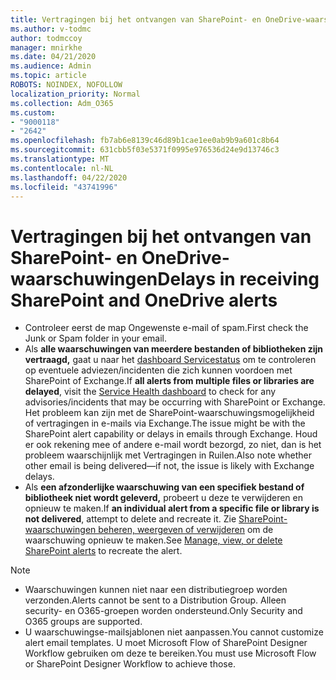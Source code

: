 ```yaml
---
title: Vertragingen bij het ontvangen van SharePoint- en OneDrive-waarschuwingen
ms.author: v-todmc
author: todmccoy
manager: mnirkhe
ms.date: 04/21/2020
ms.audience: Admin
ms.topic: article
ROBOTS: NOINDEX, NOFOLLOW
localization_priority: Normal
ms.collection: Adm_O365
ms.custom:
- "9000118"
- "2642"
ms.openlocfilehash: fb7ab6e8139c46d89b1cae1ee0ab9b9a601c8b64
ms.sourcegitcommit: 631cbb5f03e5371f0995e976536d24e9d13746c3
ms.translationtype: MT
ms.contentlocale: nl-NL
ms.lasthandoff: 04/22/2020
ms.locfileid: "43741996"
---
```

# <a name="delays-in-receiving-sharepoint-and-onedrive-alerts"></a><span data-ttu-id="7c3a9-102">Vertragingen bij het ontvangen van SharePoint- en OneDrive-waarschuwingen</span><span class="sxs-lookup"><span data-stu-id="7c3a9-102">Delays in receiving SharePoint and OneDrive alerts</span></span>

- <span data-ttu-id="7c3a9-103">Controleer eerst de map Ongewenste e-mail of spam.</span><span class="sxs-lookup"><span data-stu-id="7c3a9-103">First check the Junk or Spam folder in your email.</span></span>
- <span data-ttu-id="7c3a9-104">Als **alle waarschuwingen van meerdere bestanden of bibliotheken zijn vertraagd,** gaat u naar het [dashboard Servicestatus](https://portal.office.com/adminportal/home?ref=/servicehealth) om te controleren op eventuele adviezen/incidenten die zich kunnen voordoen met SharePoint of Exchange.</span><span class="sxs-lookup"><span data-stu-id="7c3a9-104">If **all alerts from multiple files or libraries are delayed**, visit the [Service Health dashboard](https://portal.office.com/adminportal/home?ref=/servicehealth) to check for any advisories/incidents that may be occurring with SharePoint or Exchange.</span></span> <span data-ttu-id="7c3a9-105">Het probleem kan zijn met de SharePoint-waarschuwingsmogelijkheid of vertragingen in e-mails via Exchange.</span><span class="sxs-lookup"><span data-stu-id="7c3a9-105">The issue might be with the SharePoint alert capability or delays in emails through Exchange.</span></span> <span data-ttu-id="7c3a9-106">Houd er ook rekening mee of andere e-mail wordt bezorgd, zo niet, dan is het probleem waarschijnlijk met Vertragingen in Ruilen.</span><span class="sxs-lookup"><span data-stu-id="7c3a9-106">Also note whether other email is being delivered—if not, the issue is likely with Exchange delays.</span></span>
- <span data-ttu-id="7c3a9-107">Als **een afzonderlijke waarschuwing van een specifiek bestand of bibliotheek niet wordt geleverd,** probeert u deze te verwijderen en opnieuw te maken.</span><span class="sxs-lookup"><span data-stu-id="7c3a9-107">If **an individual alert from a specific file or library is not delivered**, attempt to delete and recreate it.</span></span> <span data-ttu-id="7c3a9-108">Zie [SharePoint-waarschuwingen beheren, weergeven of verwijderen](https://support.microsoft.com/office/manage-view-or-delete-sharepoint-alerts-99dfb19c-9a90-4a8c-aba1-aa8c8afb0de2) om de waarschuwing opnieuw te maken.</span><span class="sxs-lookup"><span data-stu-id="7c3a9-108">See [Manage, view, or delete SharePoint alerts](https://support.microsoft.com/office/manage-view-or-delete-sharepoint-alerts-99dfb19c-9a90-4a8c-aba1-aa8c8afb0de2) to recreate the alert.</span></span>

> [!NOTE]
> - <span data-ttu-id="7c3a9-109">Waarschuwingen kunnen niet naar een distributiegroep worden verzonden.</span><span class="sxs-lookup"><span data-stu-id="7c3a9-109">Alerts cannot be sent to a Distribution Group.</span></span> <span data-ttu-id="7c3a9-110">Alleen security- en O365-groepen worden ondersteund.</span><span class="sxs-lookup"><span data-stu-id="7c3a9-110">Only Security and O365 groups are supported.</span></span>
> - <span data-ttu-id="7c3a9-111">U waarschuwingse-mailsjablonen niet aanpassen.</span><span class="sxs-lookup"><span data-stu-id="7c3a9-111">You cannot customize alert email templates.</span></span> <span data-ttu-id="7c3a9-112">U moet Microsoft Flow of SharePoint Designer Workflow gebruiken om deze te bereiken.</span><span class="sxs-lookup"><span data-stu-id="7c3a9-112">You must use Microsoft Flow or SharePoint Designer Workflow to achieve those.</span></span>
